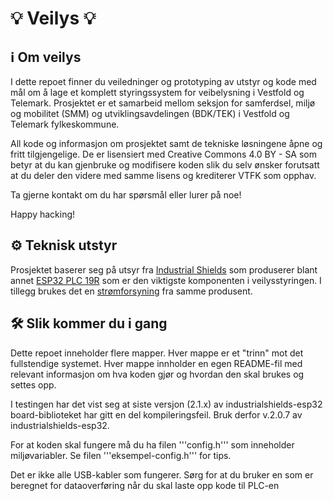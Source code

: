 # 💡 Veilys 💡

## ℹ️ Om veilys
I dette repoet finner du veiledninger og prototyping av utstyr og kode med mål om å lage et komplett styringssystem for veibelysning i Vestfold og Telemark. Prosjektet er et samarbeid mellom seksjon for samferdsel, miljø og mobilitet (SMM) og utviklingsavdelingen (BDK/TEK) i Vestfold og Telemark fylkeskommune.

All kode og informasjon om prosjektet samt de tekniske løsningene åpne og fritt tilgjengelige. De er lisensiert med Creative Commons 4.0 BY - SA som betyr at du kan gjenbruke og modifisere koden slik du selv ønsker forutsatt at du deler den videre med samme lisens og krediterer VTFK som opphav.

Ta gjerne kontakt om du har spørsmål eller lurer på noe!

Happy hacking!

## ⚙️ Teknisk utstyr

Prosjektet baserer seg på utsyr fra [Industrial Shields](http://industrialshields.com) som produserer blant annet [ESP32 PLC 19R](https://www.industrialshields.com/shop/product/034001000100-esp32-plc-19r-2905#attr=387,1558,2240,2316,3727,2317,3804) som er den viktigste komponenten i veilysstyringen. I tillegg brukes det en [strømforsyning](https://www.industrialshields.com/shop/product/is-ac24vdc7-5adin-din-rail-power-supply-ac-dc-180w-1-output-7-5a-at-24vdc-690?search=power+supply#attr=3651) fra samme produsent.

## 🛠️ Slik kommer du i gang 

Dette repoet inneholder flere mapper. Hver mappe er et "trinn" mot det fullstendige systemet. Hver mappe innholder en egen README-fil med relevant informasjon om hva koden gjør og hvordan den skal brukes og settes opp.

I testingen har det vist seg at siste versjon (2.1.x) av industrialshields-esp32 board-biblioteket har gitt en del kompileringsfeil. Bruk derfor v.2.0.7 av industrialshields-esp32.

For at koden skal fungere må du ha filen '''config.h''' som inneholder miljøvariabler. Se filen '''eksempel-config.h''' for tips.

Det er ikke alle USB-kabler som fungerer. Sørg for at du bruker en som er beregnet for dataoverføring når du skal laste opp kode til PLC-en

